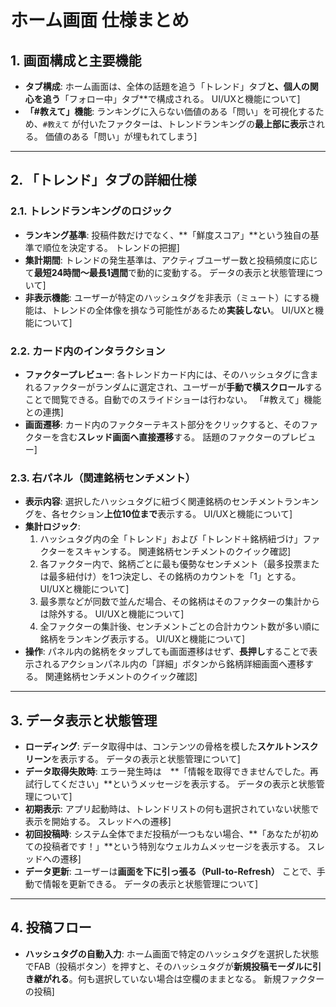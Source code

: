 # ホーム画面 仕様まとめ

## 1. 画面構成と主要機能

-   **タブ構成**: ホーム画面は、全体の話題を追う「トレンド」タブ**と、個人の関心を追う**「フォロー中」タブ**で構成される。 UI/UXと機能について]
-   **「#教えて」機能**: ランキングに入らない価値のある「問い」を可視化するため、`#教えて` が付いたファクターは、トレンドランキングの**最上部に表示**される。 価値のある「問い」が埋もれてしまう]

---

## 2. 「トレンド」タブの詳細仕様

### 2.1. トレンドランキングのロジック

-   **ランキング基準**: 投稿件数だけでなく、**「鮮度スコア」**という独自の基準で順位を決定する。 トレンドの把握]
-   **集計期間**: トレンドの発生基準は、アクティブユーザー数と投稿頻度に応じて**最短24時間〜最長1週間**で動的に変動する。 データの表示と状態管理について]
-   **非表示機能**: ユーザーが特定のハッシュタグを非表示（ミュート）にする機能は、トレンドの全体像を損なう可能性があるため**実装しない**。 UI/UXと機能について]

### 2.2. カード内のインタラクション

-   **ファクタープレビュー**: 各トレンドカード内には、そのハッシュタグに含まれるファクターがランダムに選定され、ユーザーが**手動で横スクロール**することで閲覧できる。自動でのスライドショーは行わない。 「#教えて」機能との連携]
-   **画面遷移**: カード内のファクターテキスト部分をクリックすると、そのファクターを含む**スレッド画面へ直接遷移**する。 話題のファクターのプレビュー]

### 2.3. 右パネル（関連銘柄センチメント）

-   **表示内容**: 選択したハッシュタグに紐づく関連銘柄のセンチメントランキングを、各セクション**上位10位まで**表示する。 UI/UXと機能について]
-   **集計ロジック**:
    1.  ハッシュタグ内の全「トレンド」および「トレンド＋銘柄紐づけ」ファクターをスキャンする。 関連銘柄センチメントのクイック確認]
    2.  各ファクター内で、銘柄ごとに最も優勢なセンチメント（最多投票または最多紐付け）を1つ決定し、その銘柄のカウントを「1」とする。 UI/UXと機能について]
    3.  最多票などが同数で並んだ場合、その銘柄はそのファクターの集計からは除外する。 UI/UXと機能について]
    4.  全ファクターの集計後、センチメントごとの合計カウント数が多い順に銘柄をランキング表示する。 UI/UXと機能について]
-   **操作**: パネル内の銘柄をタップしても画面遷移はせず、**長押し**することで表示されるアクションパネル内の「詳細」ボタンから銘柄詳細画面へ遷移する。 関連銘柄センチメントのクイック確認]

---

## 3. データ表示と状態管理

-   **ローディング**: データ取得中は、コンテンツの骨格を模した**スケルトンスクリーン**を表示する。 データの表示と状態管理について]
-   **データ取得失敗時**: エラー発生時は　**「情報を取得できませんでした。再試行してください」**というメッセージを表示する。 データの表示と状態管理について]
-   **初期表示**: アプリ起動時は、トレンドリストの何も選択されていない状態で表示を開始する。 スレッドへの遷移]
-   **初回投稿時**: システム全体でまだ投稿が一つもない場合、**「あなたが初めての投稿者です！」**という特別なウェルカムメッセージを表示する。 スレッドへの遷移]
-   **データ更新**: ユーザーは**画面を下に引っ張る（Pull-to-Refresh）** ことで、手動で情報を更新できる。 データの表示と状態管理について]

---

## 4. 投稿フロー

-   **ハッシュタグの自動入力**: ホーム画面で特定のハッシュタグを選択した状態でFAB（投稿ボタン）を押すと、そのハッシュタグが**新規投稿モーダルに引き継がれる**。何も選択していない場合は空欄のままとなる。 新規ファクターの投稿]